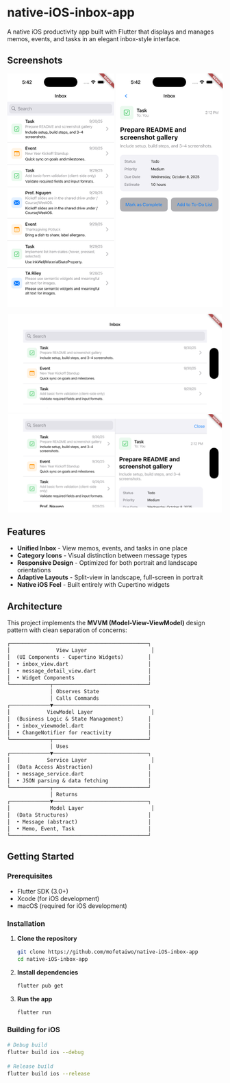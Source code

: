 # native-iOS-inbox-app

A native iOS productivity app built with Flutter that displays and manages memos, events, and tasks in an elegant inbox-style interface.

## Screenshots

<p align="center">
  <img src="images/Simulator Screenshot - iPhone 17 Pro - 2025-10-21 at 17.42.26.png" width="250" alt="Inbox View"/>
  <img src="images/Simulator Screenshot - iPhone 17 Pro - 2025-10-21 at 17.42.48.png" width="250" alt="Task Detail"/>
</p>
<p align="center">
  <img src="images/Simulator Screenshot - iPhone 17 Pro - 2025-10-21 at 17.42.35.png" width="500" alt="Landscape View"/>
  <img src="images/Simulator Screenshot - iPhone 17 Pro - 2025-10-21 at 17.42.39.png" width="500" alt="Landscape Split View"/>
</p>

## Features

- **Unified Inbox** - View memos, events, and tasks in one place
- **Category Icons** - Visual distinction between message types
- **Responsive Design** - Optimized for both portrait and landscape orientations
- **Adaptive Layouts** - Split-view in landscape, full-screen in portrait
- **Native iOS Feel** - Built entirely with Cupertino widgets

## Architecture

This project implements the **MVVM (Model-View-ViewModel)** design pattern with clean separation of concerns:

```
┌─────────────────────────────────────────────┐
│               View Layer                     │
│  (UI Components - Cupertino Widgets)        │
│  • inbox_view.dart                          │
│  • message_detail_view.dart                 │
│  • Widget Components                        │
└─────────────┬───────────────────────────────┘
              │ Observes State
              │ Calls Commands
┌─────────────▼───────────────────────────────┐
│            ViewModel Layer                   │
│  (Business Logic & State Management)        │
│  • inbox_viewmodel.dart                     │
│  • ChangeNotifier for reactivity            │
└─────────────┬───────────────────────────────┘
              │ Uses
┌─────────────▼───────────────────────────────┐
│            Service Layer                     │
│  (Data Access Abstraction)                  │
│  • message_service.dart                     │
│  • JSON parsing & data fetching             │
└─────────────┬───────────────────────────────┘
              │ Returns
┌─────────────▼───────────────────────────────┐
│             Model Layer                      │
│  (Data Structures)                          │
│  • Message (abstract)                       │
│  • Memo, Event, Task                        │
└─────────────────────────────────────────────┘
```

## Getting Started

### Prerequisites
- Flutter SDK (3.0+)
- Xcode (for iOS development)
- macOS (required for iOS development)

### Installation

1. **Clone the repository**
   ```bash
   git clone https://github.com/mofetaiwo/native-iOS-inbox-app
   cd native-iOS-inbox-app
   ```

2. **Install dependencies**
   ```bash
   flutter pub get
   ```

3. **Run the app**
   ```bash
   flutter run
   ```

### Building for iOS

```bash
# Debug build
flutter build ios --debug

# Release build
flutter build ios --release
```
